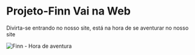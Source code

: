 <h1>Projeto-Finn Vai na Web</h1>

<p>Divirta-se entrando no nosso site, está na hora de se aventurar no nosso site</p>

<img src="https://i.pinimg.com/originals/f1/dc/8a/f1dc8ac4c4d4f29d05009ae7f52eeef3.png" alt="Finn - Hora de aventura">

